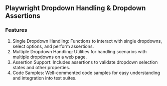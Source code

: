 ## Playwright Dropdown Handling & Dropdown Assertions

### Features
1) Single Dropdown Handling: Functions to interact with single dropdowns, select options, and perform assertions.
2) Multiple Dropdown Handling: Utilities for handling scenarios with multiple dropdowns on a web page.
3) Assertion Support: Includes assertions to validate dropdown selection states and other properties.
4) Code Samples: Well-commented code samples for easy understanding and integration into test suites.
